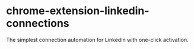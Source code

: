# chrome-extension-linkedin-connections
The simplest connection automation for LinkedIn with one-click activation.
